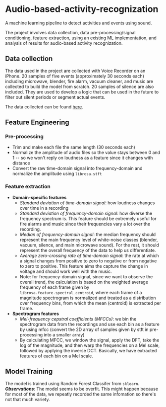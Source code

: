 # Audio-based-activity-recognization
A machine learning pipeline to detect activities and events using sound.

The project involves data collection, data pre-processing/signal conditioning, feature extraction, using an existing ML implementation, and analysis of results for audio-based activity recognization.

## Data collection
The data used in the project are collected with Voice Recorder on an iPhone. 20 samples of five events (approximately 30 seconds each) including microwave, blender, fire alarm, vacuum cleaner, and music are collected to build the model from scratch. 20 samples of silence are also included. They are used to develop a logic that can be used in the future to filter out silent periods or segment actual events.

The data collected can be found [here](https://www.dropbox.com/s/thcsh8bc055x6ya/data.zip?dl=0).

## Feature Engineering

### Pre-processing
- Trim and make each file the same length (30 seconds each)
- Normalize the amplitude of audio files so the value stays between 0 and 1 -- so we won't reply on loudness as a feature since it changes with distance
- Convert the raw time-domain signal into frequency-domain and normalize the amplitude using `librosa.stft`
### Feature extraction
- **Domain-specific features**
  - *Standard deviation of time-domain signal*: how loudness changes over time in a recording
  - *Standard deviation of frequency-domain signal*: how diverse the frequency spectrum is. This feature should be extremely useful for fire alarms and music since their frequencies vary a lot over the recording.
  - *Median of frequency-domain signal*: the median frequency should represent the main frequency level of white-noise classes (blender, vacuum, silence, and main microwave sound). For the rest, it should represent the overall frequency of the data to help us differentiate.
  - *Average zero-crossing rate of time-domain signal*: the rate at which a signal changes from positive to zero to negative or from negative to zero to positive. This feature aims the capture the change in voltage and should work well with the music.
  - Note: for frequency-domain signal, since we want to observe the overall trend, the calculation is based on the weighted average frequency of each frame given by `librosa.feature.spectral_centroid`, where each frame of a magnitude spectrogram is normalized and treated as a distribution over frequency bins, from which the mean (centroid) is extracted per frame.
- **Spectrogram features**
  - *Mel-frequency cepstral coefficients (MFCCs)*: we bin the spectrogram data from the recordings and use each bin as a feature by using mfcc (convert the 2D array of samples given by stft in pre-processing into a smaller array)
  - By calculating MFCC, we window the signal, apply the DFT, take the log of the magnitude, and then warp the frequencies on a Mel scale, followed by applying the inverse DCT. Basically, we have extracted features of each bin on a Mel scale.
  

## Model Training
The model is trained using Random Forest Classifer from `sklearn`.
***Observations***: The model seems to be overfit. This might happen because for most of the data, we repeatly recorded the same infomation so there's not that much variety.
